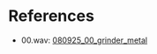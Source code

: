 # References

- 00.wav: [080925_00_grinder_metal](https://freesound.org/people/dkustic/sounds/76213/)
